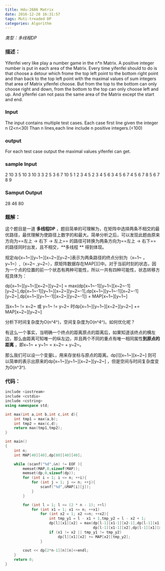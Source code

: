 ```yaml
---
title: Hdu-2686 Matrix
date: 2016-12-28 16:31:57
tags: Muti-treaded DP
categories: Algorithm
---
```


*类型：多线程DP*

### 描述：

Yifenfei very like play a number game in the n*n Matrix. A positive integer number is put in each area of the Matrix.
Every time yifenfei should to do is that choose a detour which frome the top left point to the bottom right point and than back to the top left point with the maximal values of sum integers that area of Matrix yifenfei choose. But from the top to the bottom can only choose right and down, from the bottom to the top can only choose left and up. And yifenfei can not pass the same area of the Matrix except the start and end. 

### Input

The input contains multiple test cases.
Each case first line given the integer n (2<n<30) 
Than n lines,each line include n positive integers.(<100)

### output

For each test case output the maximal values yifenfei can get.

### sample Input

2
10 3
5 10
3
10 3 3
2 5 3
6 7 10
5
1 2 3 4 5
2 3 4 5 6
3 4 5 6 7
4 5 6 7 8
5 6 7 8 9

### Samput Output

28
46
80

### 题解：

这个题目是一道 **多线程DP** ，题目简单的可理解为，在矩阵中选择两条不相交的最优路径，最优理解为使路径上数字的和最大。简单分析之后，可以发现此题由原来方向为==左上 -> 右下 -> 左上== 的路径可转换为两条方向为==左上 -> 右下== 的路径同时出发，且不相交，**多线程 ** 得到体现。

规定dp\[x~1~]\[y~1~][x~2~]\[y~2~]表示为两条路径的终点分别为（x~1~ ，y~1~）,（x~2~ ,y~2~），原矩阵数据存在MAP\[]\[]中。对于当前时刻的状态，因为一个点的位置的前一个状态有两种可能性，所以一共有四种可能性，状态转移方程具体为：

dp\[x~1~]\[y~1~][x~2~]\[y~2~] = max(dp\[x~1~-1]\[y~1~][x~2~-1]\[y~2~],dp\[x~1~-1]\[y~1~][x~2~]\[y~2~-1],dp\[x~1~]\[y~1~-1][x~2~-1]\[y~2~],dp\[x~1~]\[y~1~-1][x~2~]\[y~2~-1]) + MAP\[x~1~]\[y~1~]

当x~1~ != x~2~ 或 y~1~ != y~2~ 时dp\[x~1~]\[y~1~][x~2~]\[y~2~] += MAP\[x~2~]\[y~2~]

分析下时间复杂度为O(n^4^)，空间复杂度为O(n^4^)。如何优化呢？

有这么一个事实，当明确一个终点的距离原点的距离后，如果知道该终点的横左边，那么由距离可知唯一的纵左边，并且两个不同的重点有唯一相同属性**到原点的距离** ，即x~1~ + y~1~ = x~2~ + y~2~。

那么我们可以设一个变量L，用来存坐标与原点的距离。dp\[l]\[x~1~][x~2~] 则可以简单的表示出原来的dp\[x~1~]\[y~1~][x~2~]\[y~2~] ，但是空间与时间复杂度变为O(n^3^).

### 代码：

```c++
include <iostream>
include <cstdio>
include <cstring>
using namespace std;

int max(int a,int b,int c,int d){
    int tmp1 = max(a,b);
    int tmp2 = max(c,d);
    return max(tmp1,tmp2);
}

int main()
{
    int n;
    int MAP[40][40],dp[80][40][40];

    while (scanf("%d",&n) != EOF ){
        memset(MAP,0,sizeof(MAP));
        memset(dp,0,sizeof(dp));
        for (int i = 1; i <= n; ++i){
            for (int j = 1; j <= n; ++j){
                scanf("%d",&MAP[i][j]);
            }
        }

        for (int l = 1; l <= (2 * n - 1); ++l)
            for (int x1 = 1; x1 <= n; ++x1)
                for (int x2 = 1; x2 <=n; ++x2){
                    int tmp_y1 = l - x1 + 1,tmp_y2 = l - x2 + 1;
                    dp[l][x1][x2] = max(dp[l-1][x1-1][x2-1],dp[l-1][x1][x2],
                                        dp[l-1][x1-1][x2],dp[l-1][x1][x2-1]) + MAP[x1][tmp_y1];
                    if (x1 != x2 || tmp_y1 != tmp_y2)
                        dp[l][x1][x2] += MAP[x2][tmp_y2];
                }
                
        cout << dp[2*n-1][n][n]<<endl;
    }
    return 0;
}
```

